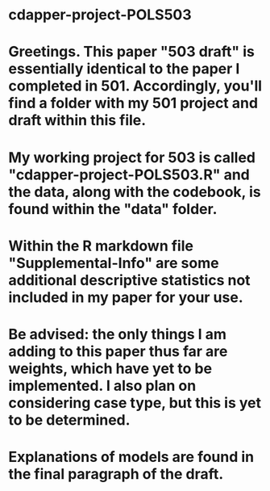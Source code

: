 # cdapper-project-POLS503

# Greetings. This paper "503 draft" is essentially identical to the paper I completed in 501. Accordingly, you'll find a folder with my 501 project and draft within this file. 

# My working project for 503 is called "cdapper-project-POLS503.R" and the data, along with the codebook, is found within the "data" folder. 

# Within the R markdown file "Supplemental-Info" are some additional descriptive statistics not included in my paper for your use.

# Be advised: the only things I am adding to this paper thus far are weights, which have yet to be implemented. I also plan on considering case type, but this is yet to be determined.

# Explanations of models are found in the final paragraph of the draft.
